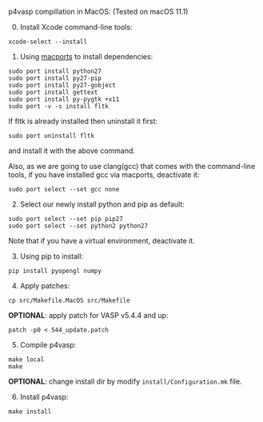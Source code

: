 p4vasp compillation in MacOS:
(Tested on macOS 11.1)

0) Install Xcode command-line tools:
```
xcode-select --install
```

1) Using [macports](https://www.macports.org/install.php) to install dependencies:
```
sudo port install python27
sudo port install py27-pip
sudo port install py27-gobject
sudo port install gettext
sudo port install py-pygtk +x11
sudo port -v -s install fltk
```
If fltk is already installed then uninstall it first: 
```
sudo port uninstall fltk
```
and install it with the above command.
 
Also, as we are going to use clang(gcc) that comes with the command-line tools, if you have installed gcc via macports, deactivate it:
```
sudo port select --set gcc none
```

2) Select our newly install python and pip as default:
```
sudo port select --set pip pip27
sudo port select --set python2 python27
```
Note that if you have a virtual environment, deactivate it.

3) Using pip to install:
```
pip install pyopengl numpy
```

4) Apply patches:
```
cp src/Makefile.MacOS src/Makefile
```
__OPTIONAL__: apply patch for VASP v5.4.4 and up:
```
patch -p0 < 544_update.patch
```

5) Compile p4vasp:
```
make local
make
```
__OPTIONAL__: change install dir by modify `install/Configuration.mk` file.

6) Install p4vasp:
```
make install
```
